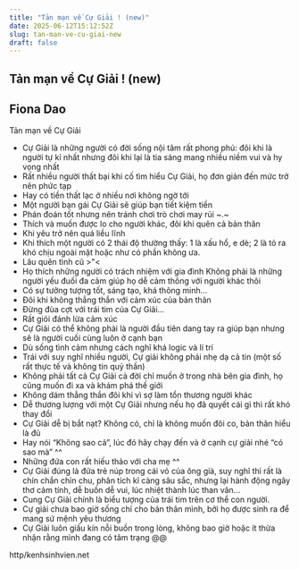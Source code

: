 ```yaml
---
title: "Tản mạn về Cự Giải ! (new)"
date: 2025-06-12T15:12:52Z
slug: tan-man-ve-cu-giai-new
draft: false
---
```


## Tản mạn về Cự Giải ! (new)

## Fiona Dao

Tản mạn về Cự Giải ​ ​ 
​ 
- Cự Giải là những người có đời sống nội tâm rất phong phú: đôi khi là người tự kỉ nhất nhưng đôi khi lại là tia sáng mang nhiều niềm vui và hy vọng nhất
- Rất nhiều người thất bại khi cố tìm hiểu Cự Giải, họ đơn giản đến mức trở nên phức tạp
- Hay có tiền thất lạc ở nhiều nơi không ngờ tới
- Một người bạn gái Cự Giải sẽ giúp bạn tiết kiệm tiền
- Phán đoán tốt nhưng nên tránh chơi trò chơi may rủi ~.~
- Thích và muốn được lo cho người khác, đôi khi quên cả bản thân
- Khi yêu trở nên quá liều lĩnh
- Khi thích một người có 2 thái độ thường thấy: 1 là xấu hổ, e dè; 2 là tỏ ra khó chịu ngoài mặt hoặc như có phần không ưa.
- Lâu quên tình cũ >"<
- Họ thích những người có trách nhiệm với gia đình
Không phải là những người yếu đuối đa cảm giúp họ dễ cảm thông với người khác thôi
- Có sự tưởng tượng tốt, sáng tạo, khá thông minh… 
- Đôi khi không thẳng thắn với cảm xúc của bản thân 
- Đừng đùa cợt với trái tim của Cự Giải…
- Rất giỏi đánh lừa cảm xúc
- Cự Giải có thể không phải là người đầu tiên dang tay ra giúp bạn nhưng sẽ là người cuối cùng luôn ở cạnh bạn
- Dù sống tình cảm nhưng cách nghĩ khá logic và lí trí
- Trái với suy nghĩ nhiều người, Cự giải không phải nhẹ dạ cả tin (một số rất thực tế và không tin quỷ thần)
- Không phải tất cả Cự Giải cả đời chỉ muốn ở trong nhà bên gia đình, họ cũng muốn đi xa và khám phá thế giới
- Không dám thẳng thắn đôi khi vì sợ làm tổn thương người khác
- Dễ thương lượng với một Cự Giải nhưng nếu họ đã quyết cái gì thì rất khó thay đổi
- Cự Giải dễ bị bắt nạt? Không có, chỉ là không muốn đôi co, bản thân hiểu là đủ
- Hay nói “Không sao cả”, lúc đó hãy chạy đến và ở cạnh cự giải nhé “có sao mà” ^^
- Những đứa con rất hiếu thảo với cha mẹ ^^
- Cự Giải đúng là đứa trẻ núp trong cái vỏ của ông già, suy nghĩ thì rất là chín chắn chỉn chu, phân tích kĩ càng sâu sắc, nhưng lại hành động ngây thơ cảm tính, dễ buồn dễ vui, lúc nhiệt thành lúc than vãn...
- Cung Cự Giải chính là biểu tượng của trái tim trên cơ thể con người.
- Cự giải chưa bao giờ sống chỉ cho bản thân mình, bởi họ được sinh ra để mang sứ mệnh yêu thương
- Cự Giải luôn giấu kín nỗi buồn trong lòng, không bao giờ hoặc ít thừa nhận rằng mình đang có tâm trạng @@ 
 
http/kenhsinhvien.net​